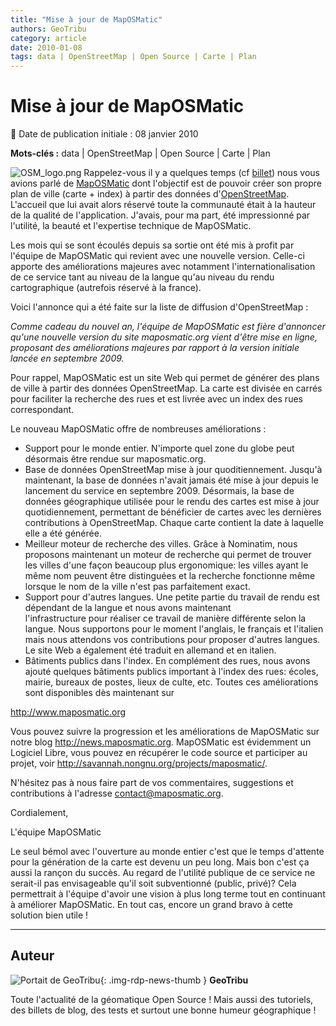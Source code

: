 ```yaml
---
title: "Mise à jour de MapOSMatic"
authors: GeoTribu
category: article
date: 2010-01-08
tags: data | OpenStreetMap | Open Source | Carte | Plan
---
```


# Mise à jour de MapOSMatic

:calendar: Date de publication initiale : 08 janvier 2010

**Mots-clés :** data | OpenStreetMap | Open Source | Carte | Plan

![OSM_logo.png](https://cdn.geotribu.fr/img/logos-icones/OpenStreetMap/Openstreetmap.png) Rappelez-vous il y a quelques temps (cf [billet](http://geotribu.net/node/156)) nous vous avions parlé de [MapOSMatic](http://www.maposmatic.org/) dont l'objectif est de pouvoir créer son propre plan de ville (carte + index) à partir des données d'[OpenStreetMap](https://www.openstreetmap.org/). L'accueil que lui avait alors réservé toute la communauté était à la hauteur de la qualité de l'application. J'avais, pour ma part, été impressionné par l'utilité, la beauté et l'expertise technique de MapOSMatic.

Les mois qui se sont écoulés depuis sa sortie ont été mis à profit par l'équipe de MapOSMatic qui revient avec une nouvelle version. Celle-ci apporte des améliorations majeures avec notamment l'internationalisation de ce service tant au niveau de la langue qu'au niveau du rendu cartographique (autrefois réservé à la france).

Voici l'annonce qui a été faite sur la liste de diffusion d'OpenStreetMap :

*Comme cadeau du nouvel an, l'équipe de MapOSMatic est fière d'annoncer qu'une nouvelle version du site maposmatic.org vient d'être mise en ligne, proposant des améliorations majeures par rapport à la version initiale lancée en septembre 2009.*

Pour rappel, MapOSMatic est un site Web qui permet de générer des plans de ville à partir des données OpenStreetMap. La carte est divisée en carrés pour faciliter la recherche des rues et est livrée avec un index des rues correspondant.

Le nouveau MapOSMatic offre de nombreuses améliorations :

* Support pour le monde entier. N'importe quel zone du globe peut désormais être rendue sur maposmatic.org.
* Base de données OpenStreetMap mise à jour quoditiennement. Jusqu'à maintenant, la base de données n'avait jamais été mise à jour depuis le lancement du service en septembre 2009. Désormais, la base de données géographique utilisée pour le rendu des cartes est mise à jour quotidiennement, permettant de bénéficier de cartes avec les dernières contributions à OpenStreetMap. Chaque carte contient la date à laquelle elle a été générée.
* Meilleur moteur de recherche des villes. Grâce à Nominatim, nous proposons maintenant un moteur de recherche qui permet de trouver les villes d'une façon beaucoup plus ergonomique: les villes ayant le même nom peuvent être distinguées et la recherche fonctionne même lorsque le nom de la ville n'est pas parfaitement exact.
* Support pour d'autres langues. Une petite partie du travail de rendu est dépendant de la langue et nous avons maintenant  
l'infrastructure pour réaliser ce travail de manière différente selon la langue. Nous supportons pour le moment l'anglais, le français et l'italien mais nous attendons vos contributions pour proposer d'autres langues. Le site Web a également été traduit en allemand et en italien.
* Bâtiments publics dans l'index. En complément des rues, nous avons ajouté quelques bâtiments publics important à l'index des rues: écoles, mairie, bureaux de postes, lieux de culte, etc.
Toutes ces améliorations sont disponibles dès maintenant sur

<http://www.maposmatic.org>

Vous pouvez suivre la progression et les améliorations de MapOSMatic sur notre blog <http://news.maposmatic.org>. MapOSMatic est évidemment un Logiciel Libre, vous pouvez en récupérer le code source et participer au projet, voir <http://savannah.nongnu.org/projects/maposmatic/>.

N'hésitez pas à nous faire part de vos commentaires, suggestions et contributions à l'adresse [contact@maposmatic.org](mailto:contact@maposmatic.org).

Cordialement,

L'équipe MapOSMatic

Le seul bémol avec l'ouverture au monde entier c'est que le temps d'attente pour la génération de la carte est devenu un peu long. Mais bon c'est ça aussi la rançon du succès. Au regard de l'utilité publique de ce service ne serait-il pas envisageable qu'il soit subventionné (public, privé)? Cela permettrait à l'équipe d'avoir une vision à plus long terme tout en continuant à améliorer MapOSMatic. En tout cas, encore un grand bravo à cette solution bien utile !

----

## Auteur

![Portait de GeoTribu](https://cdn.geotribu.fr/img/internal/charte/geotribu\_logo\_64x64.png){: .img-rdp-news-thumb }
**GeoTribu**

Toute l'actualité de la géomatique Open Source ! Mais aussi des tutoriels, des billets de blog, des tests et surtout une bonne humeur géographique !
